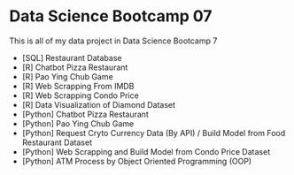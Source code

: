 # Data Science Bootcamp 07
This is all of my data project in Data Science Bootcamp 7
- [SQL] Restaurant Database 
- [R] Chatbot Pizza Restaurant  
- [R] Pao Ying Chub Game 
- [R] Web Scrapping From IMDB  
- [R] Web Scrapping Condo Price
- [R] Data Visualization of Diamond Dataset
- [Python] Chatbot Pizza Restaurant 
- [Python] Pao Ying Chub Game
- [Python] Request Cryto Currency Data (By API) / Build Model from Food Restaurant Dataset
- [Python] Web Scrapping and Build Model from Condo Price Dataset
- [Python] ATM Process by Object Oriented Programming (OOP)
